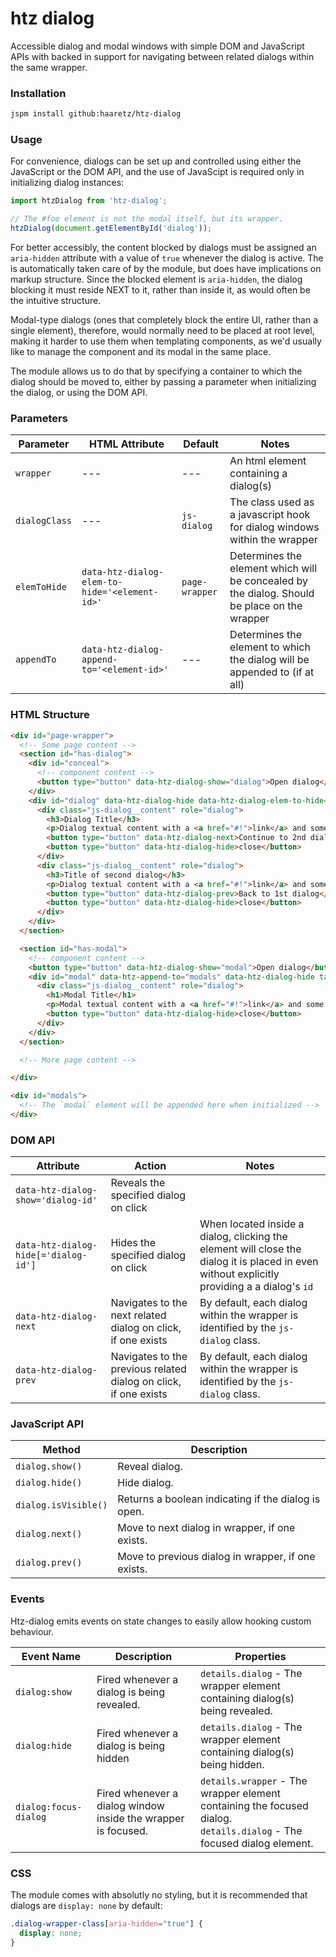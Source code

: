 # htz dialog

Accessible dialog and modal windows with simple DOM and JavaScript APIs with 
backed in support for navigating between related dialogs within the same wrapper.

### Installation
```bash
jspm install github:haaretz/htz-dialog
```

### Usage
For convenience, dialogs can be set up and controlled using either the JavaScript or the DOM API, 
and the use of JavaScipt is required only in initializing dialog instances:

```js
import htzDialog from 'htz-dialog';

// The #foo element is not the modal itself, but its wrapper.
htzDialog(document.getElementById('dialog'));
```

For better accessibly, the content blocked by dialogs must be assigned an `aria-hidden` attribute
with a value of `true` whenever the dialog is active. The is automatically taken care of by the 
module, but does have implications on markup structure. Since the blocked element is `aria-hidden`,
the dialog blocking it must reside NEXT to it, rather than inside it, as would often be the 
intuitive structure.

Modal-type dialogs (ones that completely block the entire UI, rather than a single element), 
therefore, would normally need to be placed at root level, making it harder to use them when 
templating components, as we'd usually like to manage the component and its modal in the same 
place.

The module allows us to do that by specifying a container to which the dialog should be moved to,
either by passing a parameter when initializing the dialog, or using the DOM API.


### Parameters

|Parameter | HTML Attribute | Default | Notes |
| --- | --- | --- | --- |
| `wrapper` | --- | --- | An html element containing a dialog(s) |
| `dialogClass` | --- | `js-dialog` | The class used as a javascript hook for dialog windows within the wrapper |
| `elemToHide` | `data-htz-dialog-elem-to-hide='<element-id>'` | `page-wrapper` | Determines the element which will be concealed by the dialog. Should be place on the wrapper |
| `appendTo` | `data-htz-dialog-append-to='<element-id>'` | --- | Determines the element to which the dialog will be appended to (if at all) |

### HTML Structure

```html
<div id="page-wrapper">
  <!-- Some page content -->
  <section id="has-dialog">
    <div id="conceal">
      <!-- component content -->
      <button type="button" data-htz-dialog-show="dialog">Open dialog</button>
    </div>
    <div id="dialog" data-htz-dialog-hide data-htz-dialog-elem-to-hide="conceal" tabindex="-1" aria-hidden="true">
      <div class="js-dialog__content" role="dialog">
        <h3>Dialog Title</h3>
        <p>Dialog textual content with a <a href="#!">link</a> and some text.</p>
        <button type="button" data-htz-dialog-next>Continue to 2nd dialog</button>
        <button type="button" data-htz-dialog-hide>close</button>
      </div>
      <div class="js-dialog__content" role="dialog">
        <h3>Title of second dialog</h3>
        <p>Dialog textual content with a <a href="#!">link</a> and some text.</p>
        <button type="button" data-htz-dialog-prev>Back to 1st dialog</button>
        <button type="button" data-htz-dialog-hide>close</button>
      </div>
    </div>
  </section>

  <section id="has-modal">
    <!-- component content -->
    <button type="button" data-htz-dialog-show="modal">Open dialog</button>
    <div id="modal" data-htz-append-to="modals" data-htz-dialog-hide tabindex="-1" aria-hidden="true">
      <div class="js-dialog__content" role="dialog">
        <h1>Modal Title</h1>
        <p>Modal textual content with a <a href="#!">link</a> and some text.</p>
        <button type="button" data-htz-dialog-hide>close</button>
      </div>
    </div>
  </section>

  <!-- More page content -->

</div>

<div id="modals">
  <!-- The `modal` element will be appended here when initialized -->
</div>
```

### DOM API
| Attribute | Action | Notes |
| --- | --- | --- |
| `data-htz-dialog-show='dialog-id'` | Reveals the specified dialog on click |
| `data-htz-dialog-hide[='dialog-id']` | Hides the specified dialog on click | When located inside a dialog, clicking the element will close the dialog it is placed in even without explicitly providing a a dialog's `id` |
| `data-htz-dialog-next` | Navigates to the next related dialog on click, if one exists | By default, each dialog within the wrapper is identified by the `js-dialog` class. |
| `data-htz-dialog-prev` | Navigates to the previous related dialog on click, if one exists | By default, each dialog within the wrapper is identified by the `js-dialog` class. |

### JavaScript API
| Method | Description |
| --- | --- |
| `dialog.show()` | Reveal dialog.
| `dialog.hide()` | Hide dialog.
| `dialog.isVisible()` | Returns a boolean indicating if the dialog is open.
| `dialog.next()` | Move to next dialog in wrapper, if one exists.
| `dialog.prev()` | Move to previous dialog in wrapper, if one exists.

### Events
Htz-dialog emits events on state changes to easily allow hooking custom behaviour.

| Event Name | Description | Properties |
| --- | --- | --- |
| `dialog:show` | Fired whenever a dialog is being revealed. | `details.dialog` - The wrapper element containing dialog(s) being revealed. |
| `dialog:hide` | Fired whenever a dialog is being hidden | `details.dialog` - The wrapper element containing dialog(s) being hidden. |
| `dialog:focus-dialog` | Fired whenever a dialog window inside the wrapper is focused. | `details.wrapper` - The wrapper element containing the focused dialog.<br />`details.dialog` - The focused dialog element. |

### CSS
The module comes with absolutly no styling, but it is recommended that dialogs are `display: none` by default:
```css
.dialog-wrapper-class[aria-hidden="true"] {
  display: none;
}
```

